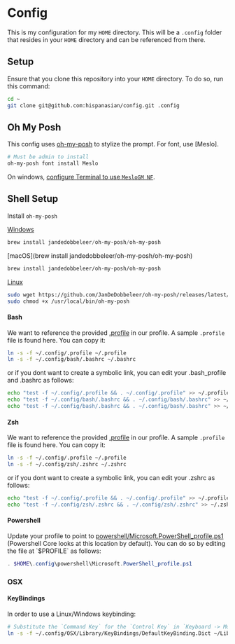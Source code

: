 # Config

This is my configuration for my `HOME` directory. This will be a `.config` folder that resides in your `HOME` directory and can be referenced from there.

## Setup

Ensure that you clone this repository into your `HOME` directory. To do so, run this command:

```bash
cd ~
git clone git@github.com:hispanasian/config.git .config
```

## Oh My Posh

This config uses [oh-my-posh](https://ohmyposh.dev/) to stylize the prompt. For font, use [Meslo].

```bash
# Must be admin to install
oh-my-posh font install Meslo
```

On windows, [configure Terminal to use `MesloGM NF`](https://ohmyposh.dev/docs/installation/fonts).

## Shell Setup

Install `oh-my-posh`

[Windows](https://ohmyposh.dev/docs/installation/windows)
```powershell
brew install jandedobbeleer/oh-my-posh/oh-my-posh
```

[macOS](brew install jandedobbeleer/oh-my-posh/oh-my-posh)
```bash
brew install jandedobbeleer/oh-my-posh/oh-my-posh
```

[Linux](https://ohmyposh.dev/docs/installation/linux)
```bash
sudo wget https://github.com/JanDeDobbeleer/oh-my-posh/releases/latest/download/posh-linux-amd64 -O /usr/local/bin/oh-my-posh
sudo chmod +x /usr/local/bin/oh-my-posh
```

#### Bash

We want to reference the provided [.profile](.profile) in our profile. A sample `.profile` file is found here. You can copy it:

```bash
ln -s -f ~/.config/.profile ~/.profile
ln -s -f ~/.config/bash/.bashrc ~/.bashrc
```

or if you dont want to create a symbolic link, you can edit your .bash_profile and .bashrc as follows:

```bash
echo "test -f ~/.config/.profile && . ~/.config/.profile" >> ~/.profile
echo "test -f ~/.config/bash/.bashrc && . ~/.config/bash/.bashrc" >> ~/.bash_profile
echo "test -f ~/.config/bash/.bashrc && . ~/.config/bash/.bashrc" >> ~/.bashrc
```

#### Zsh

We want to reference the provided [.profile](.profile) in our profile. A sample `.profile` file is found here. You can copy it:

```zsh
ln -s -f ~/.config/.profile ~/.profile
ln -s -f ~/.config/zsh/.zshrc ~/.zshrc
```

or if you dont want to create a symbolic link, you can edit your .zshrc as follows:

```bash
echo "test -f ~/.config/.profile && . ~/.config/.profile" >> ~/.profile
echo "test -f ~/.config/zsh/.zshrc && . ~/.config/zsh/.zshrc" >> ~/.zshrc
```

#### Powershell

Update your profile to point to [powershell/Microsoft.PowerShell_profile.ps1](powershell/Microsoft.PowerShell_profile.ps1`) (Powershell Core looks at this location by default). You can do so by editing the file at `$PROFILE` as follows:

```powershell
. $HOME\.config\powershell\Microsoft.PowerShell_profile.ps1
```

### OSX

#### KeyBindings

In order to use a Linux/Windows keybinding:

```bash
# Substitute the `Command Key` for the `Control Key` in `Keyboard -> Modifier Keys`mkdir ~/Library/KeyBindings/
ln -s -f ~/.config/OSX/Library/KeyBindings/DefaultKeyBinding.Dict ~/Library/KeyBindings/DefaultKeyBinding.Dict
```

